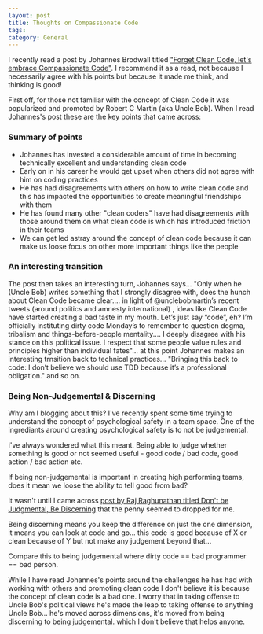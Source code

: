 ```yaml
---
layout: post
title: Thoughts on Compassionate Code
tags: 
category: General
---
```


I recently read a post by Johannes Brodwall titled ["Forget Clean Code, let's embrace Compassionate Code"](http://johannesbrodwall.com/2018/06/24/forget-about-clean-code-lets-embrace-compassionate-code/). I recommend it as a read, not because I necessarily agree with his points but because it made me think, and thinking is good!

First off, for those not familiar with the concept of Clean Code it was popularized and promoted by Robert C Martin (aka Uncle Bob). When I read Johannes's post these are the key points that came across:

### Summary of points

* Johannes has invested a considerable amount of time in becoming technically excellent and understanding clean code  
* Early on in his career he would get upset when others did not agree with him on coding practices  
* He has had disagreements with others on how to write clean code and this has impacted the opportunities to create meaningful friendships with them  
* He has found many other "clean coders" have had disagreements with those around them on what clean code is which has introduced friction in their teams  
* We can get led astray around the concept of clean code because it can make us loose focus on other more important things like the people  

### An interesting transition

The post then takes an interesting turn, Johannes says... "Only when he (Uncle Bob)  writes something that I strongly disagree with, does the hunch about Clean Code became clear.... in light of @unclebobmartin’s recent tweets (around politics and amnesty international) , ideas like Clean Code have started creating a bad taste in my mouth. Let’s just say “code”, eh? I’m officially instituting dirty code Monday’s to remember to question dogma, tribalism and things-before-people mentality.... I deeply disagree with his stance on this political issue. I respect that some people value rules and principles higher than individual fates"... at this point Johannes makes an interesting trnsition back to technical practices... "Bringing this back to code: I don’t believe we should use TDD because it’s a professional obligation." and so on.

### Being Non-Judgemental & Discerning

Why am I blogging about this? I've recently spent some time trying to understand the concept of psychological safety in a team space. One of the ingrediants around creating psychological safety is to not be judgemental. 

I've always wondered what this meant. Being able to judge whether something is good or not seemed useful - good code / bad code, good action / bad action etc. 

If being non-judgemental is important in creating high performing teams, does it mean we loose the ability to tell good from bad?

It wasn't until I came across [post by Raj Raghunathan titled Don't be Judgmental, Be Discerning](https://www.psychologytoday.com/us/blog/sapient-nature/201105/dont-be-judgmental-be-discerning) that the penny seemed to dropped for me. 

Being discerning means you keep the difference on just the one dimension, it means you can look at code and go... this code is good because of X or clean because of Y but not make any judgement beyond that...

Compare this to being judgemental where dirty code == bad programmer == bad person.

While I have read Johannes's points around the challenges he has had with working with others and promoting clean code I don't believe it is because the concept of clean code is a bad one. I worry that in taking offense to Uncle Bob's political views he's made the leap to taking offense to anything Uncle Bob... he's moved across dimensions, it's moved from being discerning to being judgemental. which I don't believe that helps anyone.


